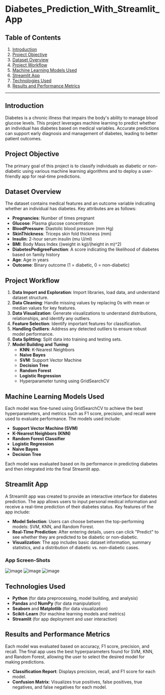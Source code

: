 # Diabetes_Prediction_With_Streamlit_App

## Table of Contents
1. [Introduction](#introduction)
2. [Project Objective](#project-objective)
3. [Dataset Overview](#dataset-overview)
4. [Project Workflow](#project-workflow)
5. [Machine Learning Models Used](#machine-learning-models-used)
6. [Streamlit App](#streamlit-app)
7. [Technologies Used](#technologies-used)
8. [Results and Performance Metrics](#results-and-performance-metrics)

---

## Introduction

Diabetes is a chronic illness that impairs the body's ability to manage blood glucose levels. This project leverages machine learning to predict whether an individual has diabetes based on medical variables. Accurate predictions can support early diagnosis and management of diabetes, leading to better patient outcomes.

## Project Objective

The primary goal of this project is to classify individuals as diabetic or non-diabetic using various machine learning algorithms and to deploy a user-friendly app for real-time predictions.

## Dataset Overview

The dataset contains medical features and an outcome variable indicating whether an individual has diabetes. Key attributes are as follows:

- **Pregnancies**: Number of times pregnant
- **Glucose**: Plasma glucose concentration
- **BloodPressure**: Diastolic blood pressure (mm Hg)
- **SkinThickness**: Triceps skin fold thickness (mm)
- **Insulin**: 2-hour serum insulin (mu U/ml)
- **BMI**: Body Mass Index ((weight in kg)/(height in m)^2)
- **DiabetesPedigreeFunction**: A score indicating the likelihood of diabetes based on family history
- **Age**: Age in years
- **Outcome**: Binary outcome (1 = diabetic, 0 = non-diabetic)

## Project Workflow

1. **Data Import and Exploration**: Import libraries, load data, and understand dataset structure.
2. **Data Cleaning**: Handle missing values by replacing 0s with mean or median values for key features.
3. **Data Visualization**: Generate visualizations to understand distributions, relationships, and identify any outliers.
4. **Feature Selection**: Identify important features for classification.
5. **Handling Outliers**: Address any detected outliers to ensure robust model performance.
6. **Data Splitting**: Split data into training and testing sets.
7. **Model Building and Tuning**:
   - **KNN**: K-Nearest Neighbors
   - **Naive Bayes**
   - **SVM**: Support Vector Machine
   - **Decision Tree**
   - **Random Forest**
   - **Logistic Regression**
   - Hyperparameter tuning using GridSearchCV

## Machine Learning Models Used

Each model was fine-tuned using GridSearchCV to achieve the best hyperparameters, and metrics such as F1 score, precision, and recall were used to evaluate performance. The models used include:
- **Support Vector Machine (SVM)**
- **K-Nearest Neighbors (KNN)**
- **Random Forest Classifier**
- **Logistic Regression**
- **Naive Bayes**
- **Decision Tree**

Each model was evaluated based on its performance in predicting diabetes and then integrated into the final Streamlit app.

## Streamlit App

A Streamlit app was created to provide an interactive interface for diabetes prediction. The app allows users to input personal medical information and receive a real-time prediction of their diabetes status. Key features of the app include:

- **Model Selection**: Users can choose between the top-performing models: SVM, KNN, and Random Forest.
- **Real-Time Prediction**: After entering details, users can click "Predict" to see whether they are predicted to be diabetic or non-diabetic.
- **Visualization**: The app includes basic dataset information, summary statistics, and a distribution of diabetic vs. non-diabetic cases.

### App Screen-Shots
![image](https://github.com/user-attachments/assets/57b24108-80d3-4654-ac54-b125483bed16)
![image](https://github.com/user-attachments/assets/e6784d41-6b44-4f68-8a45-7be572cc9caf)
![image](https://github.com/user-attachments/assets/9d1dbd51-cc87-4c81-9e76-8305eaeb82c1)

## Technologies Used

- **Python** (for data preprocessing, model building, and analysis)
- **Pandas** and **NumPy** (for data manipulation)
- **Seaborn** and **Matplotlib** (for data visualization)
- **Scikit-Learn** (for machine learning models and metrics)
- **Streamlit** (for app deployment and user interaction)

## Results and Performance Metrics

Each model was evaluated based on accuracy, F1 score, precision, and recall. The final app uses the best hyperparameters found for SVM, KNN, and Random Forest, allowing the user to select the desired model for making predictions.

- **Classification Report**: Displays precision, recall, and F1 score for each model.
- **Confusion Matrix**: Visualizes true positives, false positives, true negatives, and false negatives for each model.
